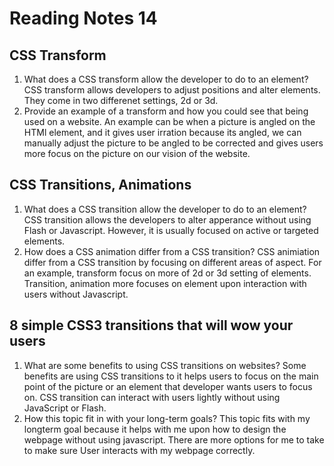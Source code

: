 # Reading Notes 14
## CSS Transform
1. What does a CSS transform allow the developer to do to an element?
CSS transform allows developers to adjust positions and alter elements.  They come in two differenet settings, 2d or 3d.
2. Provide an example of a transform and how you could see that being used on a website.
An example can be when a picture is angled on the HTMl element, and it gives user irration because its angled, we can manually adjust the picture to be angled to be corrected and gives users more focus on the picture on our vision of the website. 
## CSS Transitions, Animations
1. What does a CSS transition allow the developer to do to an element?
CSS transition allows the developers to alter apperance without using Flash or Javascript. However, it is usually focused on active or targeted elements. 
2. How does a CSS animation differ from a CSS transition? 
CSS animiation differ from a CSS transition by focusing on different areas of aspect. For an example, transform focus on more of 2d or 3d setting of elements. Transition, animation more focuses on element upon interaction with users without Javascript. 
## 8 simple CSS3 transitions that will wow your users
1. What are some benefits to using CSS transitions on websites?
Some benefits are using CSS transitions to it helps users to focus on the main point of the picture or an element that developer wants users to focus on. CSS transition can interact with users lightly without using JavaScript or Flash.
2. How this topic fit in with your long-term goals?
This topic fits with my longterm goal because it helps with me upon how to design the webpage without using javascript. There are more options for me to take to make sure User interacts with my webpage correctly.